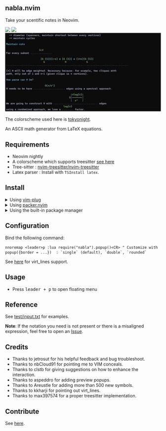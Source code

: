 nabla.nvim
-----------

Take your scentific notes in Neovim.

<img src="https://i.postimg.cc/CL9MPM7g/Capture.png" width="400">
<img src="https://user-images.githubusercontent.com/16160544/138817005-d326f3ef-d0b0-4372-9cf3-560fd2ec5dd3.png" width="400">
<img src="https://raw.githubusercontent.com/jbyuki/gifs/main/nabla.png" width="600">

The colorscheme used here is [tokyonight](https://github.com/folke/tokyonight.nvim).

An ASCII math generator from LaTeX equations.

Requirements
------------

* Neovim nightly
* A colorscheme which supports treesitter [see here](https://github.com/rockerBOO/awesome-neovim#tree-sitter-supported-colorscheme)
* Tree-sitter : [nvim-treesitter/nvim-treesitter](https://github.com/nvim-treesitter/nvim-treesitter)
* Latex parser : Install with `TSInstall latex`.

Install
-------

<details>
  <summary>Using <a href="https://github.com/junegunn/vim-plug">vim-plug</a></summary>

  ```vim
  Plug 'jbyuki/nabla.nvim'
  ```
</details>

<details>
  <summary>Using <a href="https://github.com/wbthomason/packer.nvim">packer.nvim</a></summary>

  ```vim
  use 'jbyuki/nabla.nvim'
  ```
</details>

<details>
  <summary>Using the built-in package manager</summary>

  * Create a folder `pack/<a folder name of your choosing>/start`
  * Inside the `start` folder `git clone` nabla.nvim
    * `git clone https://github.com/jbyuki/nabla.nvim`
  * In your init.lua, add the pack folder to packpath (see `:help packpath`)
    ```lua
    vim.o.packpath = vim.o.packpath .. ",<path to where pack/ is located>"
    ```

  * `git pull` in the plugin folder to update it. You want something more viable
  though, that's why package managers are useful.
</details>

Configuration
-------------

Bind the following command:

```vim
nnoremap <leader>p :lua require("nabla").popup()<CR> " Customize with popup({border = ...})  : `single` (default), `double`, `rounded`
```

See [here](https://github.com/jbyuki/nabla.nvim/issues/35) for virt_lines support.

Usage
-----

* Press <kbd>leader + p</kbd> to open floating menu

Reference
---------

See [test/input.txt](https://github.com/jbyuki/nabla.nvim/blob/master/test/input.txt) for examples.

**Note**: If the notation you need is not present or there is a misaligned expression, feel free to open an [Issue](https://github.com/jbyuki/nabla.nvim/issues).

Credits
-------

* Thanks to jetrosut for his helpful feedback and bug troubleshoot.
* Thanks to nbCloud91 for pointing me to VIM conceals.
* Thanks to clstb for giving suggestions on how to enhance the interaction.
* Thanks to aspeddro for adding preview popups.
* Thanks to Areustle for adding more than 500 new symbols.
* Thanks to kkharji for pointing out virt_lines.
* Thanks to max397574 for a proper treesitter implementation.

Contribute
----------

See [here](https://github.com/jbyuki/ntangle.nvim/wiki/How-to-use-ntangle.nvim).
